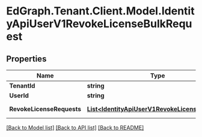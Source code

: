 # EdGraph.Tenant.Client.Model.IdentityApiUserV1RevokeLicenseBulkRequest

## Properties

Name | Type | Description | Notes
------------ | ------------- | ------------- | -------------
**TenantId** | **string** |  | [optional] 
**UserId** | **string** |  | [optional] 
**RevokeLicenseRequests** | [**List&lt;IdentityApiUserV1RevokeLicenseRequest&gt;**](IdentityApiUserV1RevokeLicenseRequest.md) |  | [optional] [readonly] 

[[Back to Model list]](../README.md#documentation-for-models) [[Back to API list]](../README.md#documentation-for-api-endpoints) [[Back to README]](../README.md)

